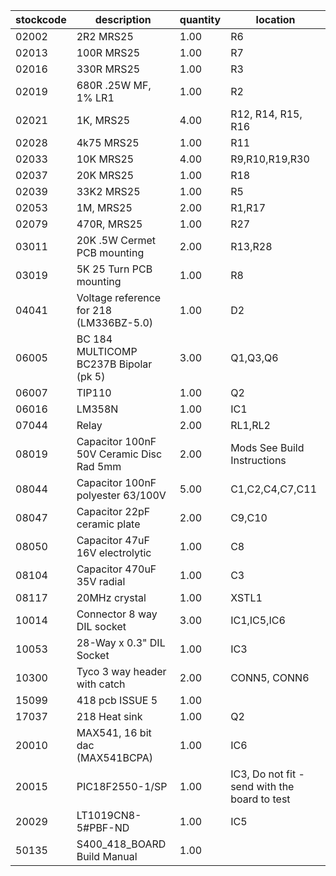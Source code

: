 |stockcode|description|quantity|location|
|---------|-----------|--------|--------|
|02002|2R2 MRS25|1.00|R6|
|02013|100R MRS25|1.00|R7|
|02016|330R MRS25|1.00|R3|
|02019|680R .25W MF, 1% LR1|1.00|R2|
|02021|1K, MRS25|4.00|R12, R14, R15, R16|
|02028|4k75 MRS25|1.00|R11|
|02033|10K MRS25|4.00|R9,R10,R19,R30|
|02037|20K MRS25|1.00|R18|
|02039|33K2 MRS25|1.00|R5|
|02053|1M, MRS25|2.00|R1,R17|
|02079|470R, MRS25|1.00|R27|
|03011|20K .5W Cermet PCB mounting|2.00|R13,R28|
|03019|5K 25 Turn PCB mounting|1.00|R8|
|04041|Voltage reference for 218 (LM336BZ-5.0)|1.00|D2|
|06005|BC 184 MULTICOMP  BC237B  Bipolar (pk 5)|3.00|Q1,Q3,Q6|
|06007|TIP110|1.00|Q2|
|06016|LM358N|1.00|IC1|
|07044|Relay|2.00|RL1,RL2|
|08019|Capacitor 100nF 50V Ceramic Disc Rad 5mm|2.00|Mods See Build Instructions|
|08044|Capacitor 100nF polyester 63/100V|5.00|C1,C2,C4,C7,C11|
|08047|Capacitor 22pF ceramic plate|2.00|C9,C10|
|08050|Capacitor 47uF 16V electrolytic|1.00|C8|
|08104|Capacitor 470uF 35V radial|1.00|C3|
|08117|20MHz crystal|1.00|XSTL1|
|10014|Connector 8 way DIL socket|3.00|IC1,IC5,IC6|
|10053|28-Way x 0.3" DIL Socket|1.00|IC3|
|10300|Tyco 3 way header with catch|2.00|CONN5, CONN6|
|15099|418 pcb ISSUE 5|1.00| |
|17037|218 Heat sink|1.00|Q2|
|20010|MAX541, 16 bit dac (MAX541BCPA)|1.00|IC6|
|20015|PIC18F2550-1/SP|1.00|IC3, Do not fit - send with the board to test|
|20029|LT1019CN8-5#PBF-ND|1.00|IC5|
|50135|S400_418_BOARD Build Manual|1.00||
